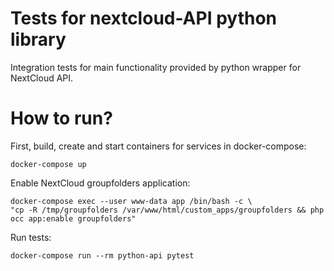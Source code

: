 # Tests for nextcloud-API python library

Integration tests for main functionality provided by python wrapper for NextCloud API.

# How to run?

First, build, create and start containers for services in docker-compose:
    
    docker-compose up

Enable NextCloud groupfolders application:

    docker-compose exec --user www-data app /bin/bash -c \
    "cp -R /tmp/groupfolders /var/www/html/custom_apps/groupfolders && php occ app:enable groupfolders"
    
Run tests:

    docker-compose run --rm python-api pytest